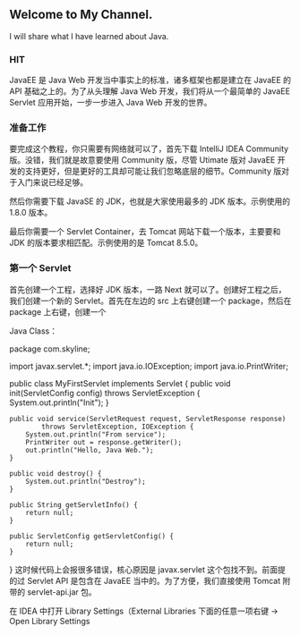 ## Welcome to My Channel.

I will share what I have learned about Java.  

### HIT

JavaEE 是 Java Web 开发当中事实上的标准，诸多框架也都是建立在 JavaEE 的 API 基础之上的。为了从头理解 Java Web 开发，我们将从一个最简单的 JavaEE Servlet 应用开始，一步一步进入 Java Web 开发的世界。

### 准备工作
要完成这个教程，你只需要有网络就可以了，首先下载 IntelliJ IDEA Community 版。没错，我们就是故意要使用 Community 版，尽管 Utimate 版对 JavaEE 开发的支持更好，但是更好的工具却可能让我们忽略底层的细节。Community 版对于入门来说已经足够。

然后你需要下载 JavaSE 的 JDK，也就是大家使用最多的 JDK 版本。示例使用的 1.8.0 版本。

最后你需要一个 Servlet Container，去 Tomcat 网站下载一个版本，主要要和 JDK 的版本要求相匹配。示例使用的是 Tomcat 8.5.0。

### 第一个 Servlet
首先创建一个工程，选择好 JDK 版本，一路 Next 就可以了。创建好工程之后，我们创建一个新的 Servlet。首先在左边的 src 上右键创建一个 package，然后在 package 上右键，创建一个 

Java Class：

package com.skyline;

import javax.servlet.*;
import java.io.IOException;
import java.io.PrintWriter;

public class MyFirstServlet implements Servlet {
    public void init(ServletConfig config) throws ServletException {
        System.out.println("Init");
    }

    public void service(ServletRequest request, ServletResponse response)
            throws ServletException, IOException {
        System.out.println("From service");
        PrintWriter out = response.getWriter();
        out.println("Hello, Java Web.");
    }

    public void destroy() {
        System.out.println("Destroy");
    }

    public String getServletInfo() {
        return null;
    }

    public ServletConfig getServletConfig() {
        return null;
    }
}
这时候代码上会报很多错误，核心原因是 javax.servlet 这个包找不到。前面提的过 Servlet API 是包含在 JavaEE 当中的。为了方便，我们直接使用 Tomcat 附带的 servlet-api.jar 包。

在 IDEA 中打开 Library Settings（External Libraries 下面的任意一项右键 -> Open Library Settings

